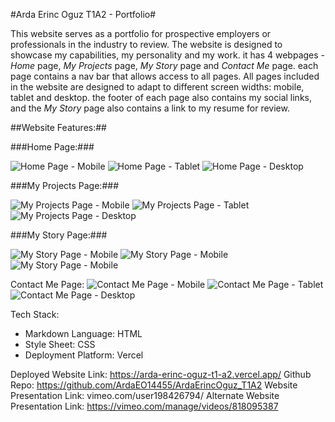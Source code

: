 #Arda Erinc Oguz T1A2 - Portfolio#


This website serves as a portfolio for prospective employers or professionals in the industry to review. The website is designed to showcase my capabilities, my personality and my work. it has 4 webpages - *Home* page, *My Projects* page, *My Story* page and *Contact Me* page. each page contains a nav bar that allows access to all pages. All pages included in the website are designed to adapt to different screen widths: mobile, tablet and desktop. the footer of each page also contains my social links, and the *My Story* page also contains a link to my resume for review.

##Website Features:##

###Home Page:###

![Home Page - Mobile](../docs/Home%20-%20Mobile.png)
![Home Page - Tablet](../docs/Home%20-%20Tablet.png)
![Home Page - Desktop](../docs/Home%20-%20Desktop.png)

###My Projects Page:###

![My Projects Page - Mobile](../docs/Myproject%20-%20Mobile.png)
![My Projects Page - Tablet](../docs/Myproject%20-%20Tablet.png)
![My Projects Page - Desktop](../docs/Myproject%20-%20Desktop.png)

###My Story Page:###

![My Story Page - Mobile](../docs/MyStory%20-%20Mobile.png)
![My Story Page - Mobile](../docs/MyStory%20-%20Tablet.png)
![My Story Page - Mobile](../docs/MyStory%20-%20Desktop.png)

Contact Me Page:
![Contact Me Page - Mobile](../docs/Contact%20-%20Mobile.png)
![Contact Me Page - Tablet](../docs/Contact%20-%20Tablet.png)
![Contact Me Page - Desktop](../docs/Contact%20-%20Desktop.png)


Tech Stack:
* Markdown Language: HTML
* Style Sheet: CSS
* Deployment Platform: Vercel

Deployed Website Link: https://arda-erinc-oguz-t1-a2.vercel.app/
Github Repo: https://github.com/ArdaEO14455/ArdaErincOguz_T1A2
Website Presentation Link: vimeo.com/user198426794/ 
Alternate Website
 Presentation Link: https://vimeo.com/manage/videos/818095387
